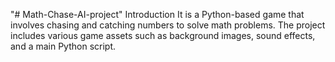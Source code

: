 "# Math-Chase-AI-project" 
Introduction
It is a Python-based game that involves chasing and catching numbers to solve math problems. The project includes various game assets such as background images, sound effects, and a main Python script.
